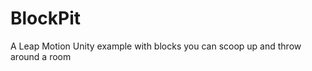 BlockPit
========

A Leap Motion Unity example with blocks you can scoop up and throw around a room
